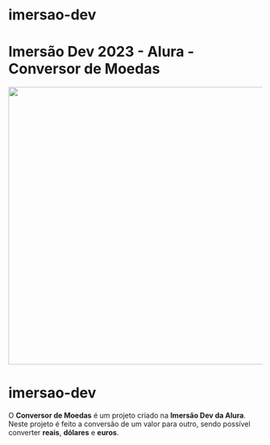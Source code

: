 # imersao-dev
# Imersão Dev 2023 - Alura - **Conversor de Moedas**

<p align="center">
  <a href="[https://www.youtube.com/watch?v=0sTfIZvjYJk&list=PLMdYygf53DP5SVQQrkKCVWDS0TwYLVitL&index=2](https://codepen.io/LGomess/full/xxJJNdV)">
    <img src="https://cdn.discordapp.com/attachments/990296596849782804/1070477318864244766/ConversorDeMoedas.png" width="550">
  </a>
</p>

# imersao-dev

O **Conversor de Moedas** é um projeto criado na **Imersão Dev da Alura**. Neste projeto é feito a conversão de um valor para outro, sendo possível converter **reais**, **dólares** e **euros**.
  

